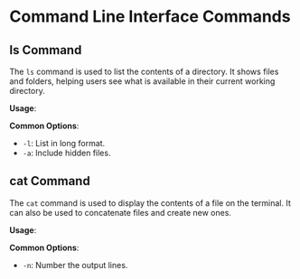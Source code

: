 # Command Line Interface Commands

## ls Command
The `ls` command is used to list the contents of a directory. It shows files and folders, helping users see what is available in their current working directory.

**Usage**: 

**Common Options**:
- `-l`: List in long format.
- `-a`: Include hidden files.

## cat Command
The `cat` command is used to display the contents of a file on the terminal. It can also be used to concatenate files and create new ones.

**Usage**:

**Common Options**:
- `-n`: Number the output lines.